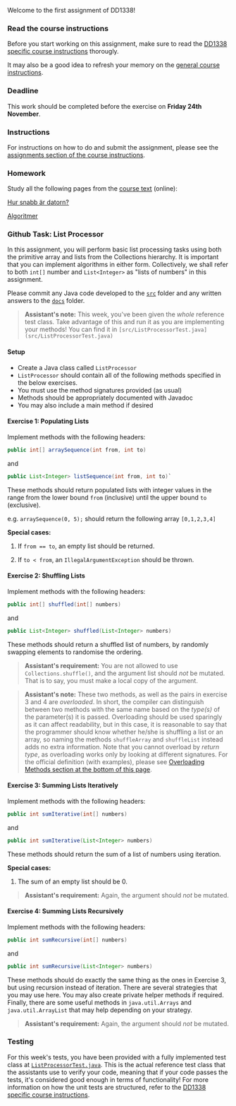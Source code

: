 Welcome to the first assignment of DD1338!

### Read the course instructions
Before you start working on this assignment, make sure to read the
[DD1338 specific course instructions](https://gits-15.sys.kth.se/inda-17/course-instructions/tree/master/DD1338/README.md)
thorougly.

It may also be a good idea to refresh your memory on the
[general course instructions](https://gits-15.sys.kth.se/inda-17/course-instructions).

### Deadline
This work should be completed before the exercise on **Friday 24th November**.

### Instructions
For instructions on how to do and submit the assignment, please see the
[assignments section of the course instructions](https://gits-15.sys.kth.se/inda-17/course-instructions#assignments).

### Homework
Study all the following pages from the [course text](http://www.nada.kth.se/~snilsson/algoritmer/) (online):

[Hur snabb är datorn?](http://www.nada.kth.se/~snilsson/algoritmer/tid)

[Algoritmer](http://www.nada.kth.se/~snilsson/algoritmer/algoritmer)

### Github Task: List Processor
In this assignment, you will perform basic list processing tasks using both the
primitive array and lists from the Collections hierarchy.  It is important that
you can implement algorithms in either form.  Collectively, we shall refer to
both `int[]` number and `List<Integer>` as "lists of numbers" in this
assignment.

Please commit any Java code developed to the [`src`](src) folder and any
written answers to the [`docs`](docs) folder.

> **Assistant's note:** This week, you've been given the _whole_ reference test
> class. Take advantage of this and run it as you are implementing your
> methods! You can find it in
> `[src/ListProcessorTest.java](src/ListProcessorTest.java)`

#### Setup
- Create a Java class called `ListProcessor`
- `ListProcessor` should contain all of the following methods specified in the
  below exercises.
- You must use the method signatures provided (as usual)
- Methods should be appropriately documented with Javadoc
- You may also include a main method if desired

#### Exercise 1: Populating Lists
Implement methods with the following headers:

```java
public int[] arraySequence(int from, int to)
```

and

```java
public List<Integer> listSequence(int from, int to)`
```

These methods should return populated lists with integer values in the range
from the lower bound `from` (inclusive) until the upper bound `to` (exclusive).

e.g. `arraySequence(0, 5);` should return the following array `[0,1,2,3,4]`

**Special cases:**
1. If `from == to`, an empty list should be returned.

2. If `to < from`, an `IllegalArgumentException` should be thrown.

#### Exercise 2: Shuffling Lists
Implement methods with the following headers:

```java
public int[] shuffled(int[] numbers)
```

and

```java
public List<Integer> shuffled(List<Integer> numbers)
```

These methods should return a shuffled list of numbers, by randomly swapping
elements to randomise the ordering.

> **Assistant's requirement:** You are not allowed to use
> `Collections.shuffle()`, and the argument list should _not_ be mutated.
> That is to say, you must make a local copy of the argument.

> **Assistant's note:** These two methods, as well as the pairs in exercise 3
> and 4 are _overloaded_. In short, the compiler can distinguish between two
> methods with the same name based on the _type(s)_ of the parameter(s) it is passed.
> Overloading should be used sparingly as it can affect readability, but in
> this case, it is reasonable to say that the programmer should know whether
> he/she is shuffling a list or an array, so naming the methods `shuffleArray`
> and `shuffleList` instead adds no extra information. Note that you cannot
> overload by _return type_, as overloading works only by looking at different
> signatures. For the official definition (with examples), please see
> [Overloading Methods section at the bottom of this page](https://docs.oracle.com/javase/tutorial/java/javaOO/methods.html#overloading-methods).
 
#### Exercise 3: Summing Lists Iteratively
Implement methods with the following headers:

```java
public int sumIterative(int[] numbers)
```

and

```java
public int sumIterative(List<Integer> numbers)
```

These methods should return the sum of a list of numbers using iteration.

**Special cases:**
1. The sum of an empty list should be 0.

> **Assistant's requirement:** Again, the argument should _not_ be mutated.

#### Exercise 4: Summing Lists Recursively
Implement methods with the following headers:

```java
public int sumRecursive(int[] numbers)
```

and

```java
public int sumRecursive(List<Integer> numbers)
```

These methods should do exactly the same thing as the ones in Exercise 3, but using
recursion instead of iteration. There are several strategies that you may use
here. You may also create private helper methods if required. Finally, there
are some useful methods in `java.util.Arrays` and `java.util.ArrayList` that may
help depending on your strategy.

> **Assistant's requirement:** Again, the argument should _not_ be mutated.

### Testing
For this week's tests, you have been provided with a fully implemented test
class at [`ListProcessorTest.java`](src/ListProcessorTest.java). This
is the actual reference test class that the assistants use to verify your code,
meaning that if your code passes the tests, it's considered good enough in
terms of functionality! For more information on how the unit tests are structured,
refer to the [DD1338 specific course instructions](https://gits-15.sys.kth.se/inda-17/course-instructions/tree/master/DD1338/README.md).

